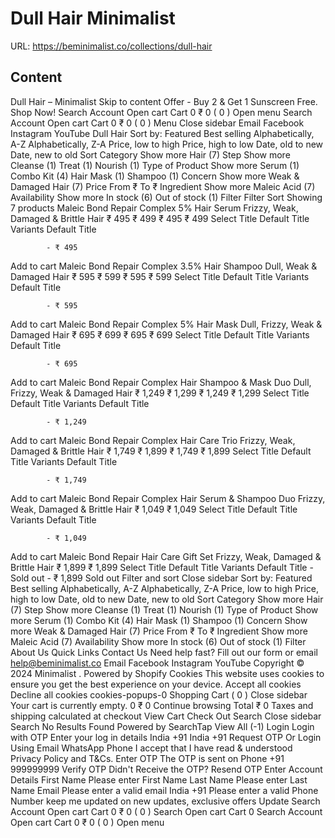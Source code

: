 # Dull Hair  Minimalist

URL: https://beminimalist.co/collections/dull-hair

## Content

Dull Hair – Minimalist
Skip to content
Offer - Buy 2 & Get 1 Sunscreen Free. Shop Now!
Search
Account
Open cart
Cart
0
₹ 0
(
0
)
Open menu
Search
Account
Open cart
Cart
0
₹ 0
(
0
)
Menu
Close sidebar
Email
Facebook
Instagram
YouTube
Dull Hair
Sort by:
Featured
Best selling
Alphabetically, A-Z
Alphabetically, Z-A
Price, low to high
Price, high to low
Date, old to new
Date, new to old
Sort
Category
Show more
Hair (7)
Step
Show more
Cleanse (1)
Treat (1)
Nourish (1)
Type of Product
Show more
Serum (1)
Combo Kit (4)
Hair Mask (1)
Shampoo (1)
Concern
Show more
Weak & Damaged Hair (7)
Price
From
₹
To
₹
Ingredient
Show more
Maleic Acid (7)
Availability
Show more
In stock (6)
Out of stock (1)
Filter
Filter
Sort
Showing 7 products
Maleic Bond Repair Complex 5% Hair Serum
Frizzy, Weak, Damaged & Brittle Hair
₹ 495
₹ 499
₹ 495
₹ 499
Select Title
Default Title
Variants
Default Title
            
            - ₹ 495
Add to cart
Maleic Bond Repair Complex 3.5% Hair Shampoo
Dull, Weak & Damaged Hair
₹ 595
₹ 599
₹ 595
₹ 599
Select Title
Default Title
Variants
Default Title
            
            - ₹ 595
Add to cart
Maleic Bond Repair Complex 5% Hair Mask
Dull, Frizzy, Weak & Damaged Hair
₹ 695
₹ 699
₹ 695
₹ 699
Select Title
Default Title
Variants
Default Title
            
            - ₹ 695
Add to cart
Maleic Bond Repair Complex Hair Shampoo & Mask Duo
Dull, Frizzy, Weak & Damaged Hair
₹ 1,249
₹ 1,299
₹ 1,249
₹ 1,299
Select Title
Default Title
Variants
Default Title
            
            - ₹ 1,249
Add to cart
Maleic Bond Repair Complex Hair Care Trio
Frizzy, Weak, Damaged & Brittle Hair
₹ 1,749
₹ 1,899
₹ 1,749
₹ 1,899
Select Title
Default Title
Variants
Default Title
            
            - ₹ 1,749
Add to cart
Maleic Bond Repair Complex Hair Serum & Shampoo Duo
Frizzy, Weak, Damaged & Brittle Hair
₹ 1,049
₹ 1,049
Select Title
Default Title
Variants
Default Title
            
            - ₹ 1,049
Add to cart
Maleic Bond Repair Hair Care Gift Set
Frizzy, Weak, Damaged & Brittle Hair
₹ 1,899
₹ 1,899
Select Title
Default Title
Variants
Default Title
             - Sold out
            - ₹ 1,899
Sold out
Filter and sort
Close sidebar
Sort by:
Featured
Best selling
Alphabetically, A-Z
Alphabetically, Z-A
Price, low to high
Price, high to low
Date, old to new
Date, new to old
Sort
Category
Show more
Hair (7)
Step
Show more
Cleanse (1)
Treat (1)
Nourish (1)
Type of Product
Show more
Serum (1)
Combo Kit (4)
Hair Mask (1)
Shampoo (1)
Concern
Show more
Weak & Damaged Hair (7)
Price
From
₹
To
₹
Ingredient
Show more
Maleic Acid (7)
Availability
Show more
In stock (6)
Out of stock (1)
Filter
About Us
Quick Links
Contact Us
Need help fast? Fill out
our form
or email help@beminimalist.co
Email
Facebook
Instagram
YouTube
Copyright © 2024
Minimalist
.
Powered by Shopify
Cookies
This website uses cookies to ensure you get the best experience on your device.
Accept all cookies
Decline all cookies
cookies-popups-0
Shopping Cart
            (
0
)
Close sidebar
Your cart is currently empty.
0
₹ 0
Continue browsing
Total
₹ 0
Taxes and shipping calculated at checkout
View Cart
Check Out
Search
Close sidebar
Search
No Results Found
Powered by SearchTap
View All (-1)
Login
Login with OTP
Enter your log in details
India
+91
India
+91
Request OTP
Or Login Using
Email
WhatsApp
Phone
I accept that I have read & understood
Privacy Policy
and T&Cs.
Enter OTP
The OTP is sent on
Phone
+91 999999999
Verify OTP
Didn't Receive the OTP?
Resend OTP
Enter Account Details
First Name
Please enter First Name
Last Name
Please enter Last Name
Email
Please enter a valid email
India
+91
Please enter a valid Phone Number
keep me updated on new updates, exclusive offers
Update
Search
Account
Open cart
Cart
0
₹ 0
(
0
)
Search
Open cart
Cart
0
Search
Account
Open cart
Cart
0
₹ 0
(
0
)
Open menu